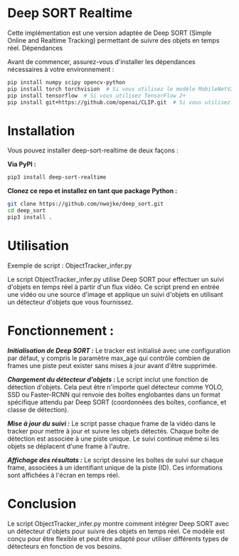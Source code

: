 #    Deep SORT Realtime

Cette implémentation est une version adaptée de Deep SORT (Simple Online and Realtime Tracking) permettant de suivre des objets en temps réel.
Dépendances

Avant de commencer, assurez-vous d'installer les dépendances nécessaires à votre environnement :
```bash
pip install numpy scipy opencv-python
pip install torch torchvision  # Si vous utilisez le modèle MobileNetV2 par défaut
pip install tensorflow  # Si vous utilisez TensorFlow 2+
pip install git+https://github.com/openai/CLIP.git  # Si vous utilisez l'embedder CLIP
```
#    Installation

Vous pouvez installer deep-sort-realtime de deux façons :

**Via PyPI :**
```bash
pip3 install deep-sort-realtime
```
**Clonez ce repo et installez en tant que package Python :**
```bash
git clone https://github.com/nwojke/deep_sort.git
cd deep_sort
pip3 install .
```
#    Utilisation
Exemple de script : ObjectTracker_infer.py

Le script ObjectTracker_infer.py utilise Deep SORT pour effectuer un suivi d'objets en temps réel à partir d'un flux vidéo. Ce script prend en entrée une vidéo ou une source d'image et applique un suivi d'objets en utilisant un détecteur d'objets que vous fournissez.
#    Fonctionnement :

***Initialisation de Deep SORT :***
Le tracker est initialisé avec une configuration par défaut, y compris le paramètre max_age qui contrôle combien de frames une piste peut exister sans mises à jour avant d'être supprimée.

***Chargement du détecteur d'objets :***
Le script inclut une fonction de détection d'objets. Cela peut être n'importe quel détecteur comme YOLO, SSD ou Faster-RCNN qui renvoie des boîtes englobantes dans un format spécifique attendu par Deep SORT (coordonnées des boîtes, confiance, et classe de détection).

***Mise à jour du suivi :***
Le script passe chaque frame de la vidéo dans le tracker pour mettre à jour et suivre les objets détectés. Chaque boîte de détection est associée à une piste unique. Le suivi continue même si les objets se déplacent d'une frame à l'autre.

***Affichage des résultats :***
Le script dessine les boîtes de suivi sur chaque frame, associées à un identifiant unique de la piste (ID). Ces informations sont affichées à l'écran en temps réel.



#    Conclusion

Le script ObjectTracker_infer.py montre comment intégrer Deep SORT avec un détecteur d'objets pour suivre des objets en temps réel. Ce modèle est conçu pour être flexible et peut être adapté pour utiliser différents types de détecteurs en fonction de vos besoins.
